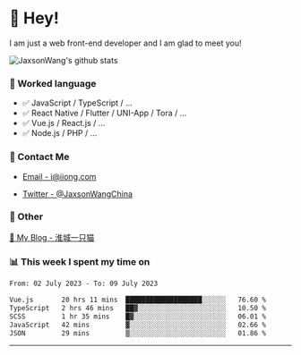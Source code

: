 # 👋 Hey!

I am just a web front-end developer and I am glad to meet you!

![JaxsonWang's github stats](https://github-readme-stats.vercel.app/api?username=JaxsonWang&&show_icons=true&&title_color=1abc9c&&icon_color=1abc9c)


### 📝 Worked language

- ✅ JavaScript / TypeScript / ...
- ✅ React Native / Flutter / UNI-App / Tora / ...
- ✅ Vue.js / React.js / ...
- ✅ Node.js / PHP / ...

### 📮 Contact Me

- [Email - i@iiong.com](mailto:i@iiong.com)

- [Twitter - @JaxsonWangChina](https://twitter.com/JaxsonWangChina)

### 🤪 Other

[📌 My Blog - 淮城一只猫](https://iiong.com)

### 📊 This week I spent my time on

<!--START_SECTION:waka-->

```txt
From: 02 July 2023 - To: 09 July 2023

Vue.js       20 hrs 11 mins  ███████████████████░░░░░░   76.60 %
TypeScript   2 hrs 46 mins   ██▓░░░░░░░░░░░░░░░░░░░░░░   10.50 %
SCSS         1 hr 35 mins    █▓░░░░░░░░░░░░░░░░░░░░░░░   06.01 %
JavaScript   42 mins         ▓░░░░░░░░░░░░░░░░░░░░░░░░   02.66 %
JSON         29 mins         ▒░░░░░░░░░░░░░░░░░░░░░░░░   01.86 %
```

<!--END_SECTION:waka-->

---
